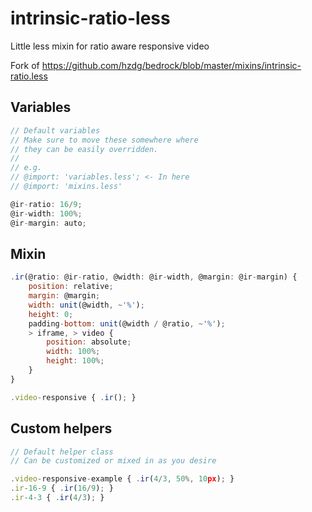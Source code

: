 intrinsic-ratio-less
====================

Little less mixin for ratio aware responsive video

Fork of https://github.com/hzdg/bedrock/blob/master/mixins/intrinsic-ratio.less

## Variables
```javascript
// Default variables
// Make sure to move these somewhere where
// they can be easily overridden.
// 
// e.g.
// @import: 'variables.less'; <- In here
// @import: 'mixins.less'

@ir-ratio: 16/9;
@ir-width: 100%;
@ir-margin: auto;
```
## Mixin
```javascript
.ir(@ratio: @ir-ratio, @width: @ir-width, @margin: @ir-margin) {
	position: relative;
	margin: @margin;
	width: unit(@width, ~'%');
	height: 0;
	padding-bottom: unit(@width / @ratio, ~'%');
	> iframe, > video {
		position: absolute;
		width: 100%;
		height: 100%;
	}
}

.video-responsive { .ir(); }
```
## Custom helpers
```javascript
// Default helper class
// Can be customized or mixed in as you desire

.video-responsive-example { .ir(4/3, 50%, 10px); }
.ir-16-9 { .ir(16/9); }
.ir-4-3 { .ir(4/3); }
```
